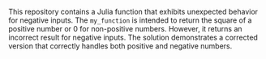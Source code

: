 This repository contains a Julia function that exhibits unexpected behavior for negative inputs. The `my_function` is intended to return the square of a positive number or 0 for non-positive numbers. However, it returns an incorrect result for negative inputs. The solution demonstrates a corrected version that correctly handles both positive and negative numbers.